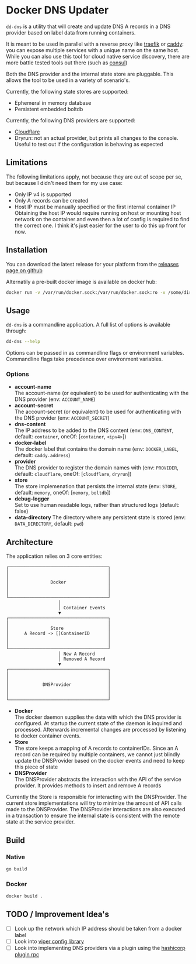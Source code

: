 # Docker DNS Updater
`dd-dns` is a utility that will create and update DNS A records in a DNS provider based on label data from running containers.

It is meant to be used in parallel with a reverse proxy like [traefik](https://traefik.io) or [caddy](https://github.com/lucaslorentz/caddy-docker-proxy): you can expose multiple services with a unique name on the same host. While you can also use this tool for cloud native service discovery, there are more battle tested tools out there (such as [consul](https://consul.io))

Both the DNS provider and the internal state store are pluggable. This allows the tool to be used in a variety of scenario's.

Currently, the following state stores are supported:
* Ephemeral in memory database
* Persistent embedded boltdb

Currently, the following DNS providers are supported: 
* [Cloudflare](https://www.cloudflare.com/)
* Dryrun: not an actual provider, but prints all changes to the console. Useful to test out if the configuration is behaving as expected

## Limitations
The following limitations apply, not because they are out of scope per se, but because I didn't need them for my use case:
* Only IP v4 is supported
* Only A records can be created
* Host IP must be manually specified or the first internal container IP  
  Obtaining the host IP would require running on host or mounting host network on the container and even then a lot of config is required to find the correct one. I think it's just easier for the user to do this up front for now.

## Installation
You can download the latest release for your platform from the [releases page on github](https://github.com/wdullaer/dd-dns/releases)

Alternatily a pre-built docker image is available on docker hub:

```bash
docker run -v /var/run/docker.sock:/var/run/docker.sock:ro -v /some/directory:/data wdullaer/dd-dns
```

## Usage
`dd-dns` is a commandline application. A full list of options is available through:

```bash
dd-dns --help
```

Options can be passed in as commandline flags or environment variables.
Commandline flags take precedence over environment variables.

### Options
* **account-name**  
    The account-name (or equivalent) to be used for authenticating with the DNS provider (env: `ACCOUNT_NAME`)
* **account-secret**  
    The account-secret (or equivalent) to be used for authenticating with the DNS provider (env: `ACCOUNT_SECRET`)
* **dns-content**  
    The IP address to be added to the DNS content (env: `DNS_CONTENT`, default: `container`, oneOf: [`container`, `<ipv4>`])
* **docker-label**  
    The docker label that contains the domain name (env: `DOCKER_LABEL`, default: `caddy.address`)
* **provider**  
    The DNS provider to register the domain names with (env: `PROVIDER`, default: `cloudflare`, oneOf: [`cloudflare`, `dryrun`])
* **store**  
    The store implemenation that persists the internal state (env: `STORE`, default: `memory`, oneOf: [`memory`, `boltdb`])
* **debug-logger**  
    Set to use human readable logs, rather than structured logs (default: false)
* **data-directory**
    The directory where any persistent state is stored (env: `DATA_DIRECTORY`, default: `pwd`)

## Architecture
The application relies on 3 core entities:

```
┌──────────────────────────────────────┐
│                                      │
│                                      │
│                Docker                │
│                                      │
│                                      │
└──────────────────────────────────────┘
                    │                   
                    │ Container Events  
                    ▼                   
┌──────────────────────────────────────┐
│                                      │
│                Store                 │
│      A Record -> []ContainerID       │
│                                      │
│                                      │
└──────────────────────────────────────┘
                    │ New A Record      
                    │ Removed A Record  
                    ▼                   
┌──────────────────────────────────────┐
│                                      │
│                                      │
│             DNSProvider              │
│                                      │
│                                      │
└──────────────────────────────────────┘
```

* **Docker**  
  The docker daemon supplies the data with which the DNS provider is configured. At startup the current state of the daemon is inquired and processed. Afterwards incremental changes are processed by listening to docker container events.
* **Store**  
  The store keeps a mapping of A records to containerIDs. Since an A record can be required by multiple containers, we cannot just blindly update the DNSProvider based on the docker events and need to keep this piece of state
* **DNSProvider**  
  The DNSProvider abstracts the interaction with the API of the service provider. It provides methods to insert and remove A records

Currently the Store is responsible for interacting with the DNSProvider. The current store implementations will try to minimize the amount of API calls made to the DNSProvider. The DNSProvider interactions are also executed in a transaction to ensure the internal state is consistent with the remote state at the service provider.

## Build

### Native
```bash
go build
```

### Docker
```bash
docker build .
```

## TODO / Improvement Idea's
* [ ] Look up the network which IP address should be taken from a docker label
* [ ] Look into [viper config library](https://github.com/spf13/viper)
* [ ] Look into implementing DNS providers via a plugin using the [hashicorp plugin rpc](https://github.com/hashicorp/go-plugin)
